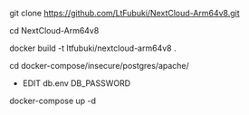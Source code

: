 git clone https://github.com/LtFubuki/NextCloud-Arm64v8.git

cd NextCloud-Arm64v8

docker build -t ltfubuki/nextcloud-arm64v8 .

cd docker-compose/insecure/postgres/apache/

* EDIT db.env DB_PASSWORD

docker-compose up -d
